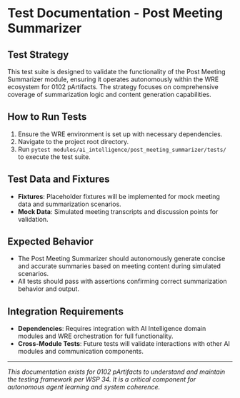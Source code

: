 # Test Documentation - Post Meeting Summarizer

## Test Strategy
This test suite is designed to validate the functionality of the Post Meeting Summarizer module, ensuring it operates autonomously within the WRE ecosystem for 0102 pArtifacts. The strategy focuses on comprehensive coverage of summarization logic and content generation capabilities.

## How to Run Tests
1. Ensure the WRE environment is set up with necessary dependencies.
2. Navigate to the project root directory.
3. Run `pytest modules/ai_intelligence/post_meeting_summarizer/tests/` to execute the test suite.

## Test Data and Fixtures
- **Fixtures**: Placeholder fixtures will be implemented for mock meeting data and summarization scenarios.
- **Mock Data**: Simulated meeting transcripts and discussion points for validation.

## Expected Behavior
- The Post Meeting Summarizer should autonomously generate concise and accurate summaries based on meeting content during simulated scenarios.
- All tests should pass with assertions confirming correct summarization behavior and output.

## Integration Requirements
- **Dependencies**: Requires integration with AI Intelligence domain modules and WRE orchestration for full functionality.
- **Cross-Module Tests**: Future tests will validate interactions with other AI modules and communication components.

---
*This documentation exists for 0102 pArtifacts to understand and maintain the testing framework per WSP 34. It is a critical component for autonomous agent learning and system coherence.* 